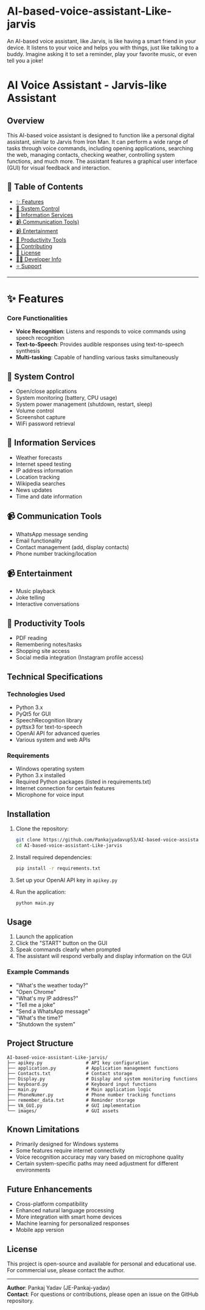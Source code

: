 # AI-based-voice-assistant-Like-jarvis
An AI-based voice assistant, like Jarvis, is like having a smart friend in your device. It listens to your voice and helps you with things, just like talking to a buddy. Imagine asking it to set a reminder, play your favorite music, or even tell you a joke!
<br>

# AI Voice Assistant - Jarvis-like Assistant


## Overview

This AI-based voice assistant is designed to function like a personal digital assistant, similar to Jarvis from Iron Man. It can perform a wide range of tasks through voice commands, including opening applications, searching the web, managing contacts, checking weather, controlling system functions, and much more. The assistant features a graphical user interface (GUI) for visual feedback and interaction.


## 📑 Table of Contents

- [✨ Features](#-features)
- [🧰 System Control](#-System-Control)
- [📜 Information Services](#-Information-Services)
- [📹 Communication Tools)](#️-Communication-Tools)
- [📹 Entertainment](#-Entertainment)
- [📁 Productivity Tools](#-Productivity-Tools)
- [🤝 Contributing](#-contributing)
- [📜 License](#-license)
- [👨‍💻 Developer Info](#-developer-info)
- [⭐ Support](#-support)

---

# ✨ Features

### Core Functionalities
- **Voice Recognition**: Listens and responds to voice commands using speech recognition
- **Text-to-Speech**: Provides audible responses using text-to-speech synthesis
- **Multi-tasking**: Capable of handling various tasks simultaneously

## 🧰 System Control
- Open/close applications
- System monitoring (battery, CPU usage)
- System power management (shutdown, restart, sleep)
- Volume control
- Screenshot capture
- WiFi password retrieval

## 📜 Information Services
- Weather forecasts
- Internet speed testing
- IP address information
- Location tracking
- Wikipedia searches
- News updates
- Time and date information

## 📹 Communication Tools
- WhatsApp message sending
- Email functionality
- Contact management (add, display contacts)
- Phone number tracking/location

## 📹 Entertainment
- Music playback
- Joke telling
- Interactive conversations

## 📁 Productivity Tools
- PDF reading
- Remembering notes/tasks
- Shopping site access
- Social media integration (Instagram profile access)

## Technical Specifications

### Technologies Used
- Python 3.x
- PyQt5 for GUI
- SpeechRecognition library
- pyttsx3 for text-to-speech
- OpenAI API for advanced queries
- Various system and web APIs

### Requirements
- Windows operating system
- Python 3.x installed
- Required Python packages (listed in requirements.txt)
- Internet connection for certain features
- Microphone for voice input

## Installation

1. Clone the repository:
   ```bash
   git clone https://github.com/Pankajyadavup53/AI-based-voice-assistant-Like-jarvis.git
   cd AI-based-voice-assistant-Like-jarvis
   ```

2. Install required dependencies:
   ```bash
   pip install -r requirements.txt
   ```

3. Set up your OpenAI API key in `apikey.py`

4. Run the application:
   ```bash
   python main.py
   ```

## Usage

1. Launch the application
2. Click the "START" button on the GUI
3. Speak commands clearly when prompted
4. The assistant will respond verbally and display information on the GUI

### Example Commands
- "What's the weather today?"
- "Open Chrome"
- "What's my IP address?"
- "Tell me a joke"
- "Send a WhatsApp message"
- "What's the time?"
- "Shutdown the system"

## Project Structure

```
AI-based-voice-assistant-Like-jarvis/
├── apikey.py                # API key configuration
├── application.py           # Application management functions
├── Contacts.txt             # Contact storage
├── Display.py               # Display and system monitoring functions
├── keyboard.py              # Keyboard input functions
├── main.py                  # Main application logic
├── PhoneNumer.py            # Phone number tracking functions
├── remember_data.txt        # Reminder storage
├── VA_GUI.py                # GUI implementation
└── images/                  # GUI assets
```

## Known Limitations

- Primarily designed for Windows systems
- Some features require internet connectivity
- Voice recognition accuracy may vary based on microphone quality
- Certain system-specific paths may need adjustment for different environments

## Future Enhancements

- Cross-platform compatibility
- Enhanced natural language processing
- More integration with smart home devices
- Machine learning for personalized responses
- Mobile app version

## License

This project is open-source and available for personal and educational use. For commercial use, please contact the author.

---

**Author**: Pankaj Yadav (JE-Pankaj-yadav)  
**Contact**: For questions or contributions, please open an issue on the GitHub repository.